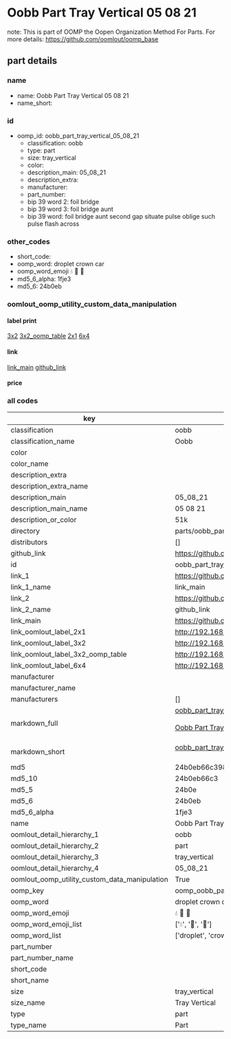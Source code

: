 # Oobb Part Tray Vertical 05 08 21  

note: This is part of OOMP the Oopen Organization Method For Parts. For more details: https://github.com/oomlout/oomp_base

##  part details





### name
* name: Oobb Part Tray Vertical 05 08 21
* name_short: 
### id
* oomp_id: oobb_part_tray_vertical_05_08_21
  * classification: oobb
  * type: part
  * size: tray_vertical
  * color: 
  * description_main: 05_08_21
  * description_extra: 
  * manufacturer: 
  * part_number: 
  * bip 39 word 2: foil bridge
  * bip 39 word 3: foil bridge aunt
  * bip 39 word: foil bridge aunt second gap situate pulse oblige such pulse flash across

### other_codes
* short_code: 
* oomp_word: droplet crown car
* oomp_word_emoji :droplet: :crown: :car:
* md5_6_alpha: 1fje3
* md5_6: 24b0eb






### oomlout_oomp_utility_custom_data_manipulation
#### label print
[3x2](http://192.168.1.245:1112/?label=oomp%201fje3)
[3x2_oomp_table](http://192.168.1.107:1112/?label=oomp%201fje3)
[2x1](http://192.168.1.242:1112/?label=oomp%201fje3)
[6x4](http://192.168.1.55:1112/?label=oomp%201fje3)    

#### link

[link_main](https://github.com/oomlout/oomlout_oomp_current_version_messy/tree/main/parts/oobb_part_tray_vertical_05_08_21) [github_link](https://github.com/oomlout/oomlout_oomp_part_src/tree/main/parts/oobb_part_tray_vertical_05_08_21)                             

#### price







### all codes 
| key | value |  
| --- | --- |  
| classification | oobb |  
| classification_name | Oobb |  
| color |  |  
| color_name |  |  
| description_extra |  |  
| description_extra_name |  |  
| description_main | 05_08_21 |  
| description_main_name | 05 08 21 |  
| description_or_color | 51k |  
| directory | parts/oobb_part_tray_vertical_05_08_21 |  
| distributors | [] |  
| github_link | https://github.com/oomlout/oomlout_oomp_part_src/tree/main/parts/oobb_part_tray_vertical_05_08_21 |  
| id | oobb_part_tray_vertical_05_08_21 |  
| link_1 | https://github.com/oomlout/oomlout_oomp_current_version_messy/tree/main/parts/oobb_part_tray_vertical_05_08_21 |  
| link_1_name | link_main |  
| link_2 | https://github.com/oomlout/oomlout_oomp_part_src/tree/main/parts/oobb_part_tray_vertical_05_08_21 |  
| link_2_name | github_link |  
| link_main | https://github.com/oomlout/oomlout_oomp_current_version_messy/tree/main/parts/oobb_part_tray_vertical_05_08_21 |  
| link_oomlout_label_2x1 | http://192.168.1.242:1112/?label=oomp%201fje3 |  
| link_oomlout_label_3x2 | http://192.168.1.245:1112/?label=oomp%201fje3 |  
| link_oomlout_label_3x2_oomp_table | http://192.168.1.107:1112/?label=oomp%201fje3 |  
| link_oomlout_label_6x4 | http://192.168.1.55:1112/?label=oomp%201fje3 |  
| manufacturer |  |  
| manufacturer_name |  |  
| manufacturers | [] |  
| markdown_full | [oobb_part_tray_vertical_05_08_21](https://github.com/oomlout/oomlout_oomp_current_version_messy/tree/main/parts/oobb_part_tray_vertical_05_08_21)<br>[](https://github.com/oomlout/oomlout_oomp_current_version_messy/tree/main/parts/oobb_part_tray_vertical_05_08_21)<br>[Oobb Part Tray Vertical 05 08 21](https://github.com/oomlout/oomlout_oomp_current_version_messy/tree/main/parts/oobb_part_tray_vertical_05_08_21)<br><br> |  
| markdown_short | [oobb_part_tray_vertical_05_08_21](https://github.com/oomlout/oomlout_oomp_current_version_messy/tree/main/parts/oobb_part_tray_vertical_05_08_21)<br><br> |  
| md5 | 24b0eb66c39835b326afac261e86f2d3 |  
| md5_10 | 24b0eb66c3 |  
| md5_5 | 24b0e |  
| md5_6 | 24b0eb |  
| md5_6_alpha | 1fje3 |  
| name | Oobb Part Tray Vertical 05 08 21 |  
| oomlout_detail_hierarchy_1 | oobb |  
| oomlout_detail_hierarchy_2 | part |  
| oomlout_detail_hierarchy_3 | tray_vertical |  
| oomlout_detail_hierarchy_4 | 05_08_21 |  
| oomlout_oomp_utility_custom_data_manipulation | True |  
| oomp_key | oomp_oobb_part_tray_vertical_05_08_21 |  
| oomp_word | droplet crown car |  
| oomp_word_emoji | :droplet: :crown: :car: |  
| oomp_word_emoji_list | [':droplet:', ':crown:', ':car:'] |  
| oomp_word_list | ['droplet', 'crown', 'car'] |  
| part_number |  |  
| part_number_name |  |  
| short_code |  |  
| short_name |  |  
| size | tray_vertical |  
| size_name | Tray Vertical |  
| type | part |  
| type_name | Part |  
